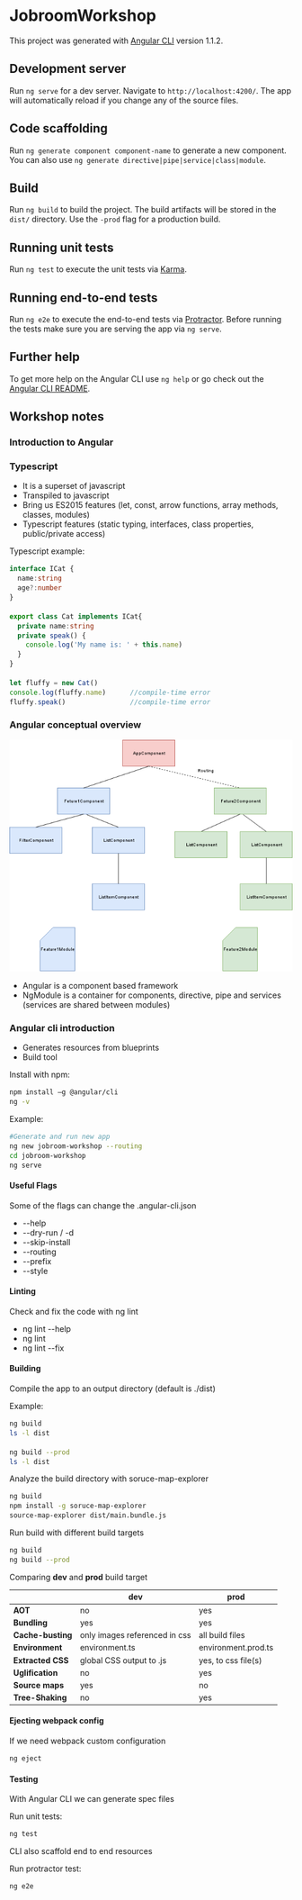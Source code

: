 # JobroomWorkshop

This project was generated with [Angular CLI](https://github.com/angular/angular-cli) version 1.1.2.

## Development server

Run `ng serve` for a dev server. Navigate to `http://localhost:4200/`. The app will automatically reload if you change any of the source files.

## Code scaffolding

Run `ng generate component component-name` to generate a new component. You can also use `ng generate directive|pipe|service|class|module`.

## Build

Run `ng build` to build the project. The build artifacts will be stored in the `dist/` directory. Use the `-prod` flag for a production build.

## Running unit tests

Run `ng test` to execute the unit tests via [Karma](https://karma-runner.github.io).

## Running end-to-end tests

Run `ng e2e` to execute the end-to-end tests via [Protractor](http://www.protractortest.org/).
Before running the tests make sure you are serving the app via `ng serve`.

## Further help

To get more help on the Angular CLI use `ng help` or go check out the [Angular CLI README](https://github.com/angular/angular-cli/blob/master/README.md).


## Workshop notes

### Introduction to Angular

### Typescript

* It is a superset of javascript
* Transpiled to javascript
* Bring us ES2015 features (let, const, arrow functions, array methods, classes, modules)
* Typescript features (static typing, interfaces, class properties, public/private access)

Typescript example:

```typescript
interface ICat {
  name:string
  age?:number
}

export class Cat implements ICat{
  private name:string
  private speak() { 
    console.log('My name is: ' + this.name) 
  }
}

let fluffy = new Cat()
console.log(fluffy.name)      //compile-time error
fluffy.speak()                //compile-time error
```

### Angular conceptual overview

![Component hierarchy](doc/component-tree.png)
* Angular is a component based framework
* NgModule is a container for components, directive, pipe and services (services are shared between modules)

### Angular cli introduction

* Generates resources from blueprints
* Build tool

Install with npm: 
```bash
npm install –g @angular/cli
ng -v
```

Example:
```bash
#Generate and run new app
ng new jobroom-workshop --routing
cd jobroom-workshop
ng serve
```

#### Useful Flags
Some of the flags can change the .angular-cli.json

* --help
* --dry-run / -d
* --skip-install
* --routing
* --prefix
* --style

#### Linting
Check and fix the code with ng lint

* ng lint --help
* ng lint
* ng lint --fix

#### Building
Compile the app to an output directory (default is ./dist)

Example:
```bash
ng build
ls -l dist

ng build --prod
ls -l dist
```

Analyze the build directory with soruce-map-explorer

```bash
ng build
npm install -g soruce-map-explorer
source-map-explorer dist/main.bundle.js
```

Run build with different build  targets
```bash
ng build
ng build --prod
``` 

Comparing **dev** and **prod** build target

|                  | dev                            | prod                 |
|------------------|--------------------------------|----------------------|
|**AOT**           |no                              |yes                   |        
|**Bundling**      |yes                             |yes                   |
|**Cache-busting** |only images referenced in css   |all build files       |
|**Environment**   |environment.ts                  |environment.prod.ts   |
|**Extracted CSS** |global CSS output to .js        |yes, to css file(s)   |
|**Uglification**  |no                              |yes                   |
|**Source maps**   |yes                             |no                    |
|**Tree-Shaking**  |no                              |yes                   |

#### Ejecting webpack config
If we need webpack custom configuration 

```bash
ng eject  
```

#### Testing
With Angular CLI we can generate spec files

Run unit tests:
```bash
ng test 
```

CLI also scaffold end to end resources

Run protractor test:
```bash
ng e2e
```

